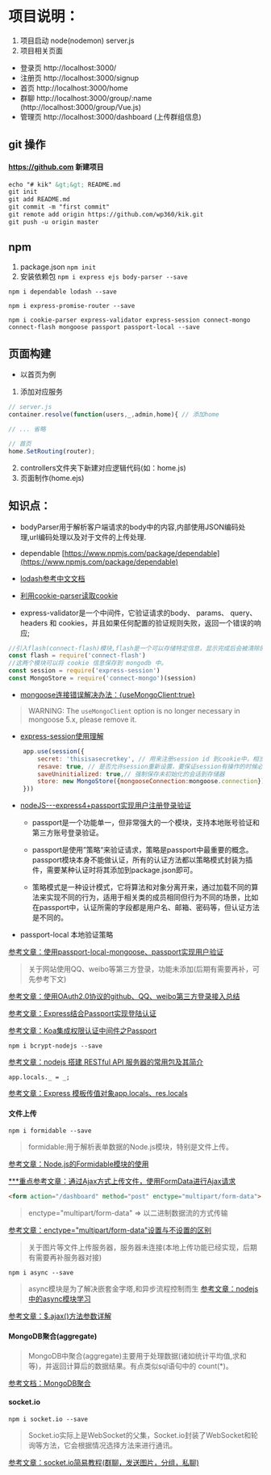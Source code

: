 # 项目说明：
1. 项目启动 node(nodemon) server.js
2. 项目相关页面
* 登录页 http://localhost:3000/
* 注册页 http://localhost:3000/signup
* 首页   http://localhost:3000/home
* 群聊   http://localhost:3000/group/:name (http://localhost:3000/group/Vue.js)
* 管理页 http://localhost:3000/dashboard (上传群组信息)

## git 操作
#### https://github.com 新建项目
```html
echo "# kik" &gt;&gt; README.md
git init
git add README.md
git commit -m "first commit"
git remote add origin https://github.com/wp360/kik.git
git push -u origin master
```
## npm
1. package.json `npm init`
2. 安装依赖包
`npm i express ejs body-parser --save`

`npm i dependable lodash --save`

`npm i express-promise-router --save`

`npm i cookie-parser express-validator express-session connect-mongo connect-flash mongoose passport passport-local --save`

## 页面构建
* 以首页为例
1. 添加对应服务
```js
// server.js
container.resolve(function(users,_,admin,home){ // 添加home

// ... 省略

// 首页
home.SetRouting(router);
```
2. controllers文件夹下新建对应逻辑代码(如：home.js)
3. 页面制作(home.ejs)

## 知识点：
* bodyParser用于解析客户端请求的body中的内容,内部使用JSON编码处理,url编码处理以及对于文件的上传处理.

* dependable [https://www.npmjs.com/package/dependable](https://www.npmjs.com/package/dependable)

* [lodash参考中文文档](http://www.css88.com/doc/lodash/)

* [利用cookie-parser读取cookie](https://segmentfault.com/a/1190000004139342?_ea=504710)

* express-validator是一个中间件，它验证请求的body、 params、 query、 headers 和 cookies，并且如果任何配置的验证规则失败，返回一个错误的响应;

```js
//引入flash(connect-flash)模块,flash是一个可以存储特定信息，显示完成后会被清除的模块
const flash = require('connect-flash')
//这两个模块可以将 cookie 信息保存到 mongodb 中。
const session = require('express-session')
const MongoStore = require('connect-mongo')(session)
```

* [mongoose连接错误解决办法：{useMongoClient:true}](http://blog.csdn.net/ganyingxie123456/article/details/75008449)
> WARNING: The `useMongoClient` option is no longer necessary in mongoose 5.x, please remove it.
* [express-session使用理解](https://www.cnblogs.com/xiashan17/p/5897282.html)
```js
    app.use(session({
        secret: 'thisisasecretkey', // 用来注册session id 到cookie中，相当与一个密钥。
        resave: true, // 是否允许session重新设置，要保证session有操作的时候必须设置这个属性为true
        saveUninitialized: true,// 强制保存未初始化的会话到存储器
        store: new MongoStore({mongooseConnection:mongoose.connection})// session存储的实例子，一般可以用redis和mangodb来实现
    }))
```
* [nodeJS---express4+passport实现用户注册登录验证](https://www.cnblogs.com/y-yxh/p/5859937.html)
    * passport是一个功能单一，但非常强大的一个模块，支持本地账号验证和第三方账号登录验证。

    * passport是使用”策略“来验证请求，策略是passport中最重要的概念。passport模块本身不能做认证，所有的认证方法都以策略模式封装为插件，需要某种认证时将其添加到package.json即可。

    * 策略模式是一种设计模式，它将算法和对象分离开来，通过加载不同的算法来实现不同的行为，适用于相关类的成员相同但行为不同的场景，比如在passport中，认证所需的字段都是用户名、邮箱、密码等，但认证方法是不同的。

* passport-local 本地验证策略

[参考文章：使用passport-local-mongoose、passport实现用户验证](http://blog.csdn.net/u011750507/article/details/51025480)

> 关于网站使用QQ、weibo等第三方登录，功能未添加(后期有需要再补，可先参考下文)

[参考文章：使用OAuth2.0协议的github、QQ、weibo第三方登录接入总结](https://www.cnblogs.com/gabrielchen/p/5800225.html)

[参考文章：Express结合Passport实现登陆认证](http://blog.fens.me/nodejs-express-passport/)

[参考文章：Koa集成权限认证中间件之Passport](http://blog.csdn.net/a1035434631/article/details/78752271)

`npm i bcrypt-nodejs --save`

[参考文章：nodejs 搭建 RESTful API 服务器的常用包及其简介](https://www.cnblogs.com/lihuanqing/p/7229878.html)

`app.locals._ = _;`

[参考文章：Express 模板传值对象app.locals、res.locals](https://itbilu.com/nodejs/npm/Ny0k0TKP-.html)

#### 文件上传
`npm i formidable --save`

> formidable:用于解析表单数据的Node.js模块，特别是文件上传。

[参考文章：Node.js的Formidable模块的使用](http://www.cnblogs.com/yuanke/archive/2016/02/26/5221853.html)

[***重点参考文章：通过Ajax方式上传文件，使用FormData进行Ajax请求](http://www.cnblogs.com/yuanke/archive/2016/02/26/5221853.html)

```html
<form action="/dashboard" method="post" enctype="multipart/form-data">
```
> enctype="multipart/form-data" => 以二进制数据流的方式传输

[参考文章：enctype="multipart/form-data"设置与不设置的区别](http://blog.csdn.net/rock_lv/article/details/52596782)

> 关于图片等文件上传服务器，服务器未连接(本地上传功能已经实现，后期有需要再补服务器对接)

`npm i async --save`
> async模块是为了解决嵌套金字塔,和异步流程控制而生
[参考文章：nodejs中的async模块学习](http://blog.csdn.net/zzwwjjdj1/article/details/51857959)

[参考文章：$.ajax()方法参数详解](https://www.cnblogs.com/prefect/p/5632986.html)

#### MongoDB聚合(aggregate)
> MongoDB中聚合(aggregate)主要用于处理数据(诸如统计平均值,求和等)，并返回计算后的数据结果。有点类似sql语句中的 count(*)。

[参考文档：MongoDB聚合](http://www.runoob.com/mongodb/mongodb-aggregate.html)

#### socket.io
`npm i socket.io --save`

> Socket.io实际上是WebSocket的父集，Socket.io封装了WebSocket和轮询等方法，它会根据情况选择方法来进行通讯。

[参考文章：socket.io简易教程(群聊，发送图片，分组，私聊)](http://blog.csdn.net/neuq_zxy/article/details/77531126)